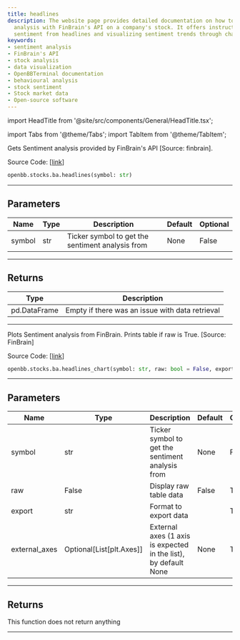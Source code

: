 ```yaml
---
title: headlines
description: The website page provides detailed documentation on how to use sentiment
  analysis with FinBrain's API on a company's stock. It offers instructions on extracting
  sentiment from headlines and visualizing sentiment trends through charts.
keywords:
- sentiment analysis
- FinBrain's API
- stock analysis
- data visualization
- OpenBBTerminal documentation
- behavioural analysis
- stock sentiment
- Stock market data
- Open-source software
---
```


import HeadTitle from '@site/src/components/General/HeadTitle.tsx';

<HeadTitle title="stocks.ba.headlines - Reference | OpenBB SDK Docs" />

import Tabs from '@theme/Tabs';
import TabItem from '@theme/TabItem';

<Tabs>
<TabItem value="model" label="Model" default>

Gets Sentiment analysis provided by FinBrain's API [Source: finbrain].

Source Code: [[link](https://github.com/OpenBB-finance/OpenBBTerminal/tree/main/openbb_terminal/common/behavioural_analysis/finbrain_model.py#L15)]

```python
openbb.stocks.ba.headlines(symbol: str)
```

---

## Parameters

| Name | Type | Description | Default | Optional |
| ---- | ---- | ----------- | ------- | -------- |
| symbol | str | Ticker symbol to get the sentiment analysis from | None | False |


---

## Returns

| Type | Description |
| ---- | ----------- |
| pd.DataFrame | Empty if there was an issue with data retrieval |
---

</TabItem>
<TabItem value="view" label="Chart">

Plots Sentiment analysis from FinBrain. Prints table if raw is True. [Source: FinBrain]

Source Code: [[link](https://github.com/OpenBB-finance/OpenBBTerminal/tree/main/openbb_terminal/common/behavioural_analysis/finbrain_view.py#L36)]

```python
openbb.stocks.ba.headlines_chart(symbol: str, raw: bool = False, export: str = "", external_axes: Optional[List[matplotlib.axes._axes.Axes]] = None)
```

---

## Parameters

| Name | Type | Description | Default | Optional |
| ---- | ---- | ----------- | ------- | -------- |
| symbol | str | Ticker symbol to get the sentiment analysis from | None | False |
| raw | False | Display raw table data | False | True |
| export | str | Format to export data |  | True |
| external_axes | Optional[List[plt.Axes]] | External axes (1 axis is expected in the list), by default None | None | True |


---

## Returns

This function does not return anything

---

</TabItem>
</Tabs>
